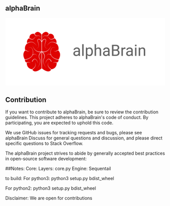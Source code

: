 ## alphaBrain
<div align="center">
  <img src="bg.png">
</div>

## Contribution
If you want to contribute to alphaBrain, be sure to review the contribution guidelines. This project adheres to alphaBrain's code of conduct. By participating, you are expected to uphold this code.

We use GitHub issues for tracking requests and bugs, please see alphaBrain Discuss for general questions and discussion, and please direct specific questions to Stack Overflow.

The alphaBrain project strives to abide by generally accepted best practices in open-source software development:


##Notes: 
Core: Layers: core.py
Engine: Sequentail

to build: 
For python3:
python3 setup.py bdist_wheel

For python2: 
python3 setup.py bdist_wheel

Disclaimer: 
We are open for contributions



